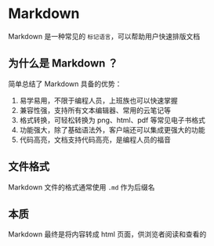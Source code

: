 # Markdown

Markdown 是一种常见的 `标记语言`，可以帮助用户快速排版文档

## 为什么是 Markdown ？

简单总结了 Markdown 具备的优势：

1. 易学易用，不限于编程人员，上班族也可以快速掌握
2. 兼容性强，支持所有文本编辑器、常用的云笔记等
3. 格式转换，可轻松转换为 png、html、pdf 等常见电子书格式
4. 功能强大，除了基础语法外，客户端还可以集成更强大的功能
5. 代码高亮，文档支持代码高亮，是编程人员的福音

## 文件格式

Markdown 文件的格式通常使用 `.md` 作为后缀名

## 本质

Markdown 最终是将内容转成 html 页面，供浏览者阅读和查看的
